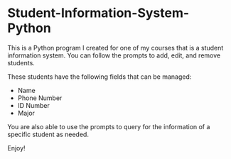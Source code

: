 # Student-Information-System-Python
This is a Python program I created for one of my courses that is a student information system. You can follow the prompts to add, edit, and remove students. 

These students have the following fields that can be managed:
- Name
- Phone Number
- ID Number
- Major

You are also able to use the prompts to query for the information of a specific student as needed.

Enjoy!
